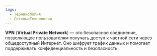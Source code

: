 ```yaml
---
tags:
  - Терминология
  - СетевыеТехнологии
---
```

**VPN** (**Virtual Private Network**) — это безопасное соединение, позволяющее пользователям получать доступ к частной сети через общедоступный Интернет. Оно шифрует трафик данных и помогает поддерживать конфиденциальность и безопасность.